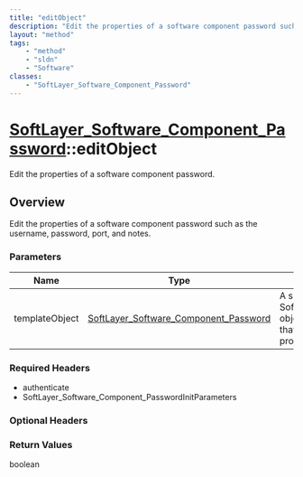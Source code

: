 ```yaml
---
title: "editObject"
description: "Edit the properties of a software component password such as the username, password, port, and notes."
layout: "method"
tags:
    - "method"
    - "sldn"
    - "Software"
classes:
    - "SoftLayer_Software_Component_Password"
---
```

# [SoftLayer_Software_Component_Password](/reference/services/SoftLayer_Software_Component_Password)::editObject

Edit the properties of a software component password.


## Overview 
Edit the properties of a software component password such as the username, password, port, and notes. 

### Parameters 
|Name | Type | Description |
| --- | --- | --- |
|templateObject| <a href='/reference/datatypes/SoftLayer_Software_Component_Password'>SoftLayer_Software_Component_Password </a>| A skeleton SoftLayer_Software_Component_Password object with only the properties defined that you wish to change. Unchanged properties are left alone.|


### Required Headers
* authenticate
* SoftLayer_Software_Component_PasswordInitParameters

### Optional Headers

### Return Values
boolean


